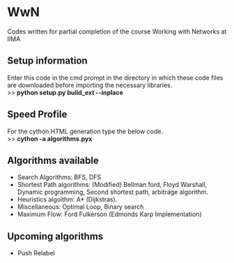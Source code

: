 # WwN
Codes written for partial completion of the course Working with Networks at IIMA
<H2> Setup information </H2>
Enter this code in the cmd prompt in the directory in which these code files are downloaded before importing the necessary libraries.
<br>
>><b> python setup.py build_ext --inplace </b>

<h2> Speed Profile </h2>
For the cython HTML generation type the below code.
<br>
>> <b>cython -a algorithms.pyx</b>
 <h2>Algorithms available </h2>
 <ul style="list-style-type:disc;">
  <li>Search Algorithms: BFS, DFS</li>
  <li>Shortest Path algorithms: (Modified) Bellman ford, Floyd Warshall, Dynamic programming, Second shortest path, arbitrage algorithm.</li>
  <li> Heuristics algoithm: A* (Dijkstras).
  <li> Miscellaneous: Optimal Loop, Binary search
  <li> Maximum Flow: Ford Fulkerson (Edmonds Karp Implementation)
</ul>

<h2> Upcoming algorithms </h2>

<ul style="list-style-type:disc;">
  <li>Push Relabel</li>

</ul>
